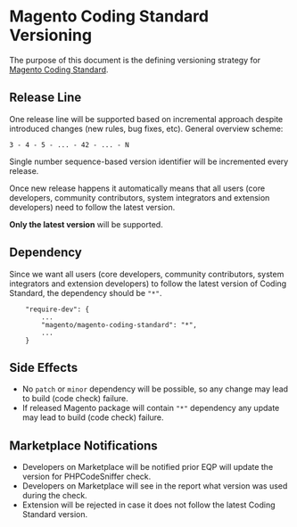 # Magento Coding Standard Versioning
The purpose of this document is the defining versioning strategy for [Magento Coding Standard](https://github.com/magento/magento-coding-standard).

## Release Line
One release line will be supported based on incremental approach despite introduced changes (new rules, bug fixes, etc).
General overview scheme:

```
3 - 4 - 5 - ... - 42 - ... - N

```

Single number sequence-based version identifier will be incremented every release.

Once new release happens it automatically means that all users (core developers, community contributors, system integrators and extension developers) need to follow the latest version.

**Only the latest version** will be supported.

## Dependency
Since we want all users (core developers, community contributors, system integrators and extension developers) to follow the latest version of Coding Standard, the dependency should be `"*"`.
```
    "require-dev": {
        ...
        "magento/magento-coding-standard": "*",
        ...
    }
```

## Side Effects
- No `patch` or `minor` dependency will be possible, so any change may lead to build (code check) failure.
- If released Magento package will contain `"*"` dependency any update may lead to build (code check) failure.

## Marketplace Notifications
- Developers on Marketplace will be notified prior EQP will update the version for PHPCodeSniffer check.
- Developers on Marketplace will see in the report what version was used during the check.
- Extension will be rejected in case it does not follow the latest Coding Standard version.
